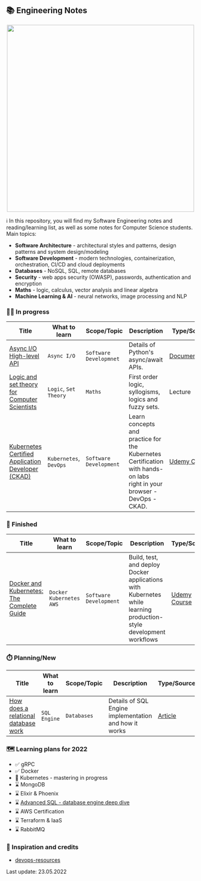 ## 📚 Engineering Notes

<p align="center">
    <img width="500px" src="https://wallpaperbat.com/img/64596-engineering-desktop-wallpaper.jpg">
</p>

ℹ️  In this repository, you will find my Software Engineering notes and reading/learning list, as well as some notes for Computer Science students. Main topics:
* **Software Architecture** - architectural styles and patterns, design patterns and system design/modeling   
* **Software Development** - modern technologies, containerization, orchestration, CI/CD and cloud deployments
* **Databases** - NoSQL, SQL, remote databases
* **Security** - web apps security (OWASP), passwords, authentication and encryption
* **Maths** - logic, calculus, vector analysis and linear algebra
* **Machine Learning & AI** - neural networks, image processing and NLP


### 🧑‍💼 In progress
| Title                                                                                                                                       | What to learn          | Scope/Topic                    | Description                                                                                                            | Type/Source                                                                                |
|---------------------------------------------------------------------------------------------------------------------------------------------|------------------------|--------------------------------|------------------------------------------------------------------------------------------------------------------------|--------------------------------------------------------------------------------------------|
| [Async I/O High-level API](/resources/python_async_io.md)                                                                                   | `Async I/O`            | `Software Developmnet`         | Details of Python's async/await APIs.                                                                                  | [Documentation](https://docs.python.org/3/library/asyncio-api-index.html)                  |
| [Logic and set theory for Computer Scientists](/resources/logic_and_set_theory_for_computer_scientists/1_introduction_first_order_logic.md) | `Logic`, `Set Theory`  | `Maths`                        | First order logic, syllogisms, logics and fuzzy sets.                                                                  | Lecture                                                                                    |
| [Kubernetes Certified Application Developer (CKAD)](https://www.udemy.com/course/certified-kubernetes-application-developer/)               | `Kubernetes`, `DevOps` | `Software Development`         | Learn concepts and practice for the Kubernetes Certification with hands-on labs right in your browser - DevOps - CKAD. | [Udemy Course](https://www.udemy.com/course/certified-kubernetes-application-developer/)   |

### 🏁 Finished
| Title                                                                                               | What to learn               | Scope/Topic            | Description                                                                                                       | Type/Source                                                                            | Scores |
|-----------------------------------------------------------------------------------------------------|-----------------------------|------------------------|-------------------------------------------------------------------------------------------------------------------|----------------------------------------------------------------------------------------|--------|
| [Docker and Kubernetes: The Complete Guide](/resources/docker_and_kubernetes_the_complete_guide.md) | `Docker` `Kubernetes` `AWS` | `Software Development` | Build, test, and deploy Docker applications with Kubernetes while learning production-style development workflows | [Udemy Course](https://www.udemy.com/course/docker-and-kubernetes-the-complete-guide/) | 🏆🏆🏆 |


### ⏱️ Planning/New
| Title                                                                                | What to learn | Scope/Topic             | Description                                           | Type/Source                                                               |
|--------------------------------------------------------------------------------------|---------------|-------------------------|-------------------------------------------------------|---------------------------------------------------------------------------|
| [How does a relational database work](http://coding-geek.com/how-databases-work/)    | `SQL Engine`  | `Databases`             | Details of SQL Engine implementation and how it works | [Article](http://coding-geek.com/how-databases-work/)                     |


### 🗺️ Learning plans for 2022
- ✅ gRPC
- ✅ Docker
- 👀 Kubernetes - mastering in progress
- ⌛ MongoDB
- ⌛ Elixir & Phoenix
- ⌛ [Advanced SQL - database engine deep dive](http://coding-geek.com/how-databases-work/)
- ⌛ AWS Certification
- ⌛ Terraform & IaaS
- ⌛ RabbitMQ


### 🏅 Inspiration and credits
* [devops-resources](https://github.com/bregman-arie/devops-resources)


Last update: 23.05.2022
